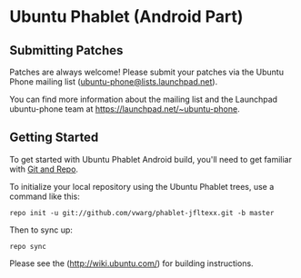 Ubuntu Phablet (Android Part)
=============================

Submitting Patches
------------------
Patches are always welcome!  Please submit your patches via the Ubuntu Phone mailing list (ubuntu-phone@lists.launchpad.net).

You can find more information about the mailing list and the Launchpad ubuntu-phone team at https://launchpad.net/~ubuntu-phone.

Getting Started
---------------

To get started with Ubuntu Phablet Android build, you'll need to get
familiar with [Git and Repo](http://source.android.com/download/using-repo).

To initialize your local repository using the Ubuntu Phablet trees, use a command like this:

    repo init -u git://github.com/vwarg/phablet-jfltexx.git -b master

Then to sync up:

    repo sync

Please see the (http://wiki.ubuntu.com/) for building instructions.
